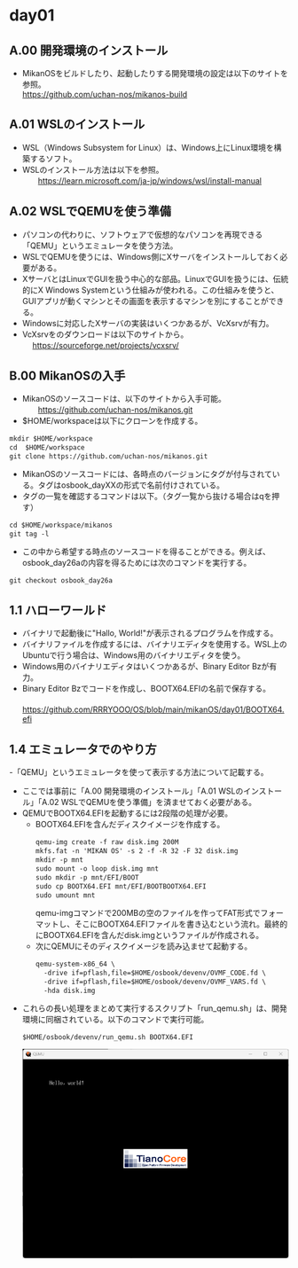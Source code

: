 # day01
## A.00 開発環境のインストール
- MikanOSをビルドしたり、起動したりする開発環境の設定は以下のサイトを参照。  
  https://github.com/uchan-nos/mikanos-build
## A.01 WSLのインストール
- WSL（Windows Subsystem for Linux）は、Windows上にLinux環境を構築するソフト。
- WSLのインストール方法は以下を参照。  
　　https://learn.microsoft.com/ja-jp/windows/wsl/install-manual
## A.02 WSLでQEMUを使う準備
- パソコンの代わりに、ソフトウェアで仮想的なパソコンを再現できる「QEMU」というエミュレータを使う方法。
- WSLでQEMUを使うには、Windows側にXサーバをインストールしておく必要がある。
- XサーバとはLinuxでGUIを扱う中心的な部品。LinuxでGUIを扱うには、伝統的にX Windows Systemという仕組みが使われる。この仕組みを使うと、GUIアプリが動くマシンとその画面を表示するマシンを別にすることができる。
- Windowsに対応したXサーバの実装はいくつかあるが、VcXsrvが有力。
- VcXsrvをのダウンロードは以下のサイトから。  
  　 https://sourceforge.net/projects/vcxsrv/
## B.00 MikanOSの入手
- MikanOSのソースコードは、以下のサイトから入手可能。  
  　　https://github.com/uchan-nos/mikanos.git
- $HOME/workspaceは以下にクローンを作成する。  
```
mkdir $HOME/workspace
cd  $HOME/workspace
git clone https://github.com/uchan-nos/mikanos.git
```
- MikanOSのソースコードには、各時点のバージョンにタグが付与されている。タグはosbook_dayXXの形式で名前付けされている。
- タグの一覧を確認するコマンドは以下。（タグ一覧から抜ける場合はqを押す）
```
cd $HOME/workspace/mikanos
git tag -l
```
- この中から希望する時点のソースコードを得ることができる。例えば、osbook_day26aの内容を得るためには次のコマンドを実行する。
```
git checkout osbook_day26a
```
## 1.1 ハローワールド
- バイナリで起動後に"Hallo, World!"が表示されるプログラムを作成する。
- バイナリファイルを作成するには、バイナリエディタを使用する。WSL上のUbuntuで行う場合は、Windows用のバイナリエディタを使う。
- Windows用のバイナリエディタはいくつかあるが、Binary Editor Bzが有力。
- Binary Editor Bzでコードを作成し、BOOTX64.EFIの名前で保存する。  
　　https://github.com/RRRYOOO/OS/blob/main/mikanOS/day01/BOOTX64.efi
## 1.4 エミュレータでのやり方
-「QEMU」というエミュレータを使って表示する方法について記載する。
- ここでは事前に「A.00 開発環境のインストール」「A.01 WSLのインストール」「A.02 WSLでQEMUを使う準備」を済ませておく必要がある。
- QEMUでBOOTX64.EFIを起動するには2段階の処理が必要。
   - BOOTX64.EFIを含んだディスクイメージを作成する。
     ```
     qemu-img create -f raw disk.img 200M
     mkfs.fat -n 'MIKAN OS' -s 2 -f -R 32 -F 32 disk.img
     mkdir -p mnt
     sudo mount -o loop disk.img mnt
     sudo mkdir -p mnt/EFI/BOOT
     sudo cp BOOTX64.EFI mnt/EFI/BOOTBOOTX64.EFI
     sudo umount mnt
     ```
     qemu-imgコマンドで200MBの空のファイルを作ってFAT形式でフォーマットし、そこにBOOTX64.EFIファイルを書き込むという流れ。最終的にBOOTX64.EFIを含んだdisk.imgというファイルが作成される。
   - 次にQEMUにそのディスクイメージを読み込ませて起動する。
     ```
     qemu-system-x86_64 \
       -drive if=pflash,file=$HOME/osbook/devenv/OVMF_CODE.fd \
       -drive if=pflash,file=$HOME/osbook/devenv/OVMF_VARS.fd \
       -hda disk.img
     ```
- これらの長い処理をまとめて実行するスクリプト「run_qemu.sh」は、開発環境に同梱されている。以下のコマンドで実行可能。
  ```
  $HOME/osbook/devenv/run_qemu.sh BOOTX64.EFI
  ```
  ![Image 1](HelloWorld.png)
  

